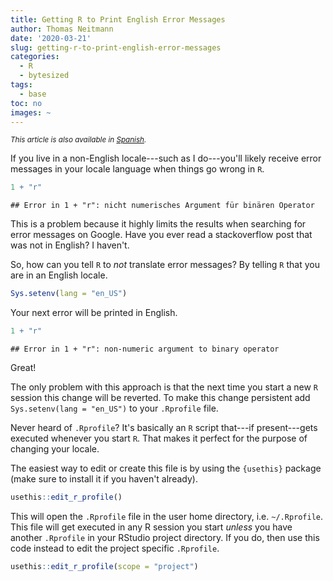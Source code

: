 ```yaml
---
title: Getting R to Print English Error Messages
author: Thomas Neitmann
date: '2020-03-21'
slug: getting-r-to-print-english-error-messages
categories:
  - R
  - bytesized
tags:
  - base
toc: no
images: ~
---
```


*<small>This article is also available in [Spanish](/es/posts/que-r-devuelva-errores-en-ingles).</small>*

If you live in a non-English locale---such as I do---you'll likely receive error messages in your locale language when things go wrong in `R`.


```r
1 + "r"
```

```
## Error in 1 + "r": nicht numerisches Argument für binären Operator
```

This is a problem because it highly limits the results when searching for error messages on Google. Have you ever read a stackoverflow post that was not in English? I haven't.

So, how can you tell `R` to *not* translate error messages? By telling `R` that you are in an English locale.


```r
Sys.setenv(lang = "en_US")
```

Your next error will be printed in English.


```r
1 + "r"
```

```
## Error in 1 + "r": non-numeric argument to binary operator
```

Great!

The only problem with this approach is that the next time you start a new `R` session this change will be reverted. To make this change persistent add `Sys.setenv(lang = "en_US")` to your `.Rprofile` file.

Never heard of `.Rprofile`? It's basically an `R` script that---if present---gets executed whenever you start `R`. That makes it perfect for the purpose of changing your locale.

<script async src="https://pagead2.googlesyndication.com/pagead/js/adsbygoogle.js"></script>
<!-- B -->
<ins class="adsbygoogle"
     style="display:block"
     data-ad-client="ca-pub-1597114514381206"
     data-ad-slot="6037303850"
     data-ad-format="auto"
     data-full-width-responsive="true"></ins>
<script>
     (adsbygoogle = window.adsbygoogle || []).push({});
</script>

The easiest way to edit or create this file is by using the `{usethis}` package (make sure to install it if you haven't already).


```r
usethis::edit_r_profile()
```

This will open the `.Rprofile` file in the user home directory, i.e. `~/.Rprofile`. This file will get executed in any R session you start *unless* you have another `.Rprofile` in your RStudio project directory. If you do, then use this code instead to edit the project specific `.Rprofile`.


```r
usethis::edit_r_profile(scope = "project")
```
